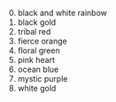0. black and white rainbow
1. black gold
2. tribal red
3. fierce orange
4. floral green
5. pink heart
6. ocean blue
7. mystic purple
8. white gold
